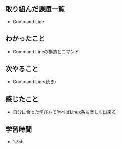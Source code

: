 ## 取り組んだ課題一覧
- Command Line

## わかったこと
-  Command Lineの構造とコマンド

## 次やること
-  Command Line(続き)

## 感じたこと
-  自分に合った学び方で学べばLinux系も楽しく出来る

## 学習時間
- 1.75h